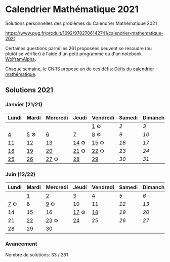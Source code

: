 # Calendrier Mathématique 2021

Solutions personnelles des problèmes du Calendrier Mathématique 2021

https://www.pug.fr/produit/1692/9782706142741/calendrier-mathematique-2021

Certaines questions parmi les 261 proposées peuvent se résoudre (ou plutôt se vérifier) à l'aide d'un petit programme ou d'un notebook [WolframAlpha](https://www.wolframalpha.com).

Chaque semaine, le CNRS propose un de ces défis: [Défis du calendrier mathématique](https://images.math.cnrs.fr/-Defis-du-Calendrier-mathematique-.html).

## Solutions 2021

### Janvier (21/21)

|Lundi|Mardi|Mercredi|Jeudi|Vendredi|Samedi|Dimanche|
|---|---|---|---|---|---|---|
|    |    |    |    | [1](janvier/01.py) ⚙️ | *2* | *3* |
| [4](janvier/janvier.md#4-janvier) | [5](janvier/05.py) ⚙️ | [6](janvier/janvier.md#6-janvier) | [7](janvier/janvier.md#7-janvier) | [8](janvier/08.py) ⚙️ | *9* | *10* |
| [11](janvier/janvier.md#11-janvier) | [12](janvier/janvier.md#12-janvier) | [13](janvier/janvier.md#13-janvier) | [14](janvier/14.py) ⚙️ | [15](janvier/15.py) ⚙️ | *16* | *17* |
| [18](janvier/janvier.md#18-janvier) | [19](janvier/janvier.md#19-janvier) | [20](janvier/janvier.md#20-janvier) | [21](janvier/21.py) ⚙️ | [22](janvier/22.py) ⚙️ | *23* | *24* |
| [25](janvier/janvier.md#25-janvier) | [26](janvier/janvier.md#26-janvier) | [27](janvier/27.py) ⚙️ | [28](janvier/janvier.md#28-janvier) | [29](janvier/janvier.md#29-janvier) | *30* | *31* |
### Juin (12/22)

|Lundi|Mardi|Mercredi|Jeudi|Vendredi|Samedi|Dimanche|
|---|---|---|---|---|---|---|
|    | [1](juin/juin.md#1-juin) | [2](juin/juin.md#2-juin) | [3](juin/juin.md#3-juin) | [4](juin/juin.md#4-juin) | *5* | *6* |
| [7](juin/07.py) ⚙️ |  8 | [9](juin/09.py) ⚙️ | 10 | 11 | *12* | *13* |
| 14 | 15 | 16 | [17](juin/17.py) ⚙️ | [18](juin/juin.md#18-juin) | *19* | *20* |
| 21 | [22](juin/juin.md#22-juin) | [23](juin/23.py) ⚙️ | [24](juin/juin.md#24-juin) | 25 | *26* | *27* |
| 28 | 29 | [30](juin/juin.md#30-juin) |    |    |    |    |

### Avancement

Nombre de solutions: 33 / 261

